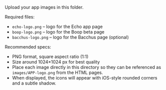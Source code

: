 Upload your app images in this folder.

Required files:
- `echo-logo.png` – logo for the Echo app page
- `boop-logo.png` – logo for the Boop beta page
- `bacchus-logo.png` – logo for the Bacchus page (optional)

Recommended specs:
- PNG format, square aspect ratio (1:1)
- Size around 1024×1024 px for best quality
- Place each image directly in this directory so they can be referenced as `images/APP-logo.png` from the HTML pages.
- When displayed, the icons will appear with iOS-style rounded corners and a subtle shadow.
